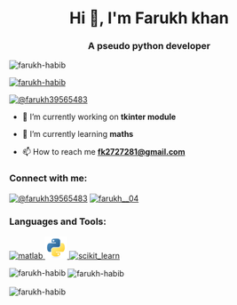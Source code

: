 <h1 align="center">Hi 👋, I'm Farukh khan</h1>
<h3 align="center">A pseudo python developer</h3>

<p align="left"> <img src="https://komarev.com/ghpvc/?username=farukh-habib&label=Profile%20views&color=0e75b6&style=flat" alt="farukh-habib" /> </p>

<p align="left"> <a href="https://github.com/ryo-ma/github-profile-trophy"><img src="https://github-profile-trophy.vercel.app/?username=farukh-habib" alt="farukh-habib" /></a> </p>

<p align="left"> <a href="https://twitter.com/@farukh39565483" target="blank"><img src="https://img.shields.io/twitter/follow/@farukh39565483?logo=twitter&style=for-the-badge" alt="@farukh39565483" /></a> </p>

- 🔭 I’m currently working on **tkinter module**

- 🌱 I’m currently learning **maths**

- 📫 How to reach me **fk2727281@gmail.com**

<h3 align="left">Connect with me:</h3>
<p align="left">
<a href="https://twitter.com/@farukh39565483" target="blank"><img align="center" src="https://raw.githubusercontent.com/rahuldkjain/github-profile-readme-generator/neutral-icons/src/images/icons/Social/twitter.svg" alt="@farukh39565483" height="30" width="40" /></a>
<a href="https://instagram.com/farukh__04" target="blank"><img align="center" src="https://raw.githubusercontent.com/rahuldkjain/github-profile-readme-generator/neutral-icons/src/images/icons/Social/instagram.svg" alt="farukh__04" height="30" width="40" /></a>
</p>

<h3 align="left">Languages and Tools:</h3>
<p align="left"> <a href="https://www.mathworks.com/" target="_blank"> <img src="https://raw.githubusercontent.com/simple-icons/simple-icons/master/icons/mathworks.svg" alt="matlab" width="40" height="40"/> </a> <a href="https://www.python.org" target="_blank"> <img src="https://raw.githubusercontent.com/devicons/devicon/master/icons/python/python-original.svg" alt="python" width="40" height="40"/> </a> <a href="https://scikit-learn.org/" target="_blank"> <img src="https://upload.wikimedia.org/wikipedia/commons/0/05/Scikit_learn_logo_small.svg" alt="scikit_learn" width="40" height="40"/> </a> </p>

<p><img align="left" src="https://github-readme-stats.vercel.app/api/top-langs?username=farukh-habib&show_icons=true&locale=en&layout=compact" alt="farukh-habib" /></p>

<p>&nbsp;<img align="center" src="https://github-readme-stats.vercel.app/api?username=farukh-habib&show_icons=true&locale=en" alt="farukh-habib" /></p>

<p><img align="center" src="https://github-readme-streak-stats.herokuapp.com/?user=farukh-habib&" alt="farukh-habib" /></p>
